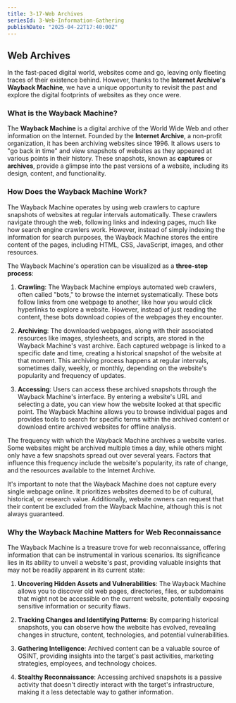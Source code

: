 ```yaml
---
title: 3-17-Web Archives
seriesId: 3-Web-Information-Gathering
publishDate: "2025-04-22T17:40:00Z"
---
```


## Web Archives

In the fast-paced digital world, websites come and go, leaving only fleeting traces of their existence behind. However, thanks to the **Internet Archive's Wayback Machine**, we have a unique opportunity to revisit the past and explore the digital footprints of websites as they once were.

### What is the Wayback Machine?

The **Wayback Machine** is a digital archive of the World Wide Web and other information on the Internet. Founded by the **Internet Archive**, a non-profit organization, it has been archiving websites since 1996. It allows users to "go back in time" and view snapshots of websites as they appeared at various points in their history. These snapshots, known as **captures** or **archives**, provide a glimpse into the past versions of a website, including its design, content, and functionality.

### How Does the Wayback Machine Work?

The Wayback Machine operates by using web crawlers to capture snapshots of websites at regular intervals automatically. These crawlers navigate through the web, following links and indexing pages, much like how search engine crawlers work. However, instead of simply indexing the information for search purposes, the Wayback Machine stores the entire content of the pages, including HTML, CSS, JavaScript, images, and other resources.

The Wayback Machine's operation can be visualized as a **three-step process**:

1. **Crawling**: The Wayback Machine employs automated web crawlers, often called "bots," to browse the internet systematically. These bots follow links from one webpage to another, like how you would click hyperlinks to explore a website. However, instead of just reading the content, these bots download copies of the webpages they encounter.
   
2. **Archiving**: The downloaded webpages, along with their associated resources like images, stylesheets, and scripts, are stored in the Wayback Machine's vast archive. Each captured webpage is linked to a specific date and time, creating a historical snapshot of the website at that moment. This archiving process happens at regular intervals, sometimes daily, weekly, or monthly, depending on the website's popularity and frequency of updates.

3. **Accessing**: Users can access these archived snapshots through the Wayback Machine's interface. By entering a website's URL and selecting a date, you can view how the website looked at that specific point. The Wayback Machine allows you to browse individual pages and provides tools to search for specific terms within the archived content or download entire archived websites for offline analysis.

The frequency with which the Wayback Machine archives a website varies. Some websites might be archived multiple times a day, while others might only have a few snapshots spread out over several years. Factors that influence this frequency include the website's popularity, its rate of change, and the resources available to the Internet Archive.

It's important to note that the Wayback Machine does not capture every single webpage online. It prioritizes websites deemed to be of cultural, historical, or research value. Additionally, website owners can request that their content be excluded from the Wayback Machine, although this is not always guaranteed.

### Why the Wayback Machine Matters for Web Reconnaissance

The Wayback Machine is a treasure trove for web reconnaissance, offering information that can be instrumental in various scenarios. Its significance lies in its ability to unveil a website's past, providing valuable insights that may not be readily apparent in its current state:

1. **Uncovering Hidden Assets and Vulnerabilities**: The Wayback Machine allows you to discover old web pages, directories, files, or subdomains that might not be accessible on the current website, potentially exposing sensitive information or security flaws.
   
2. **Tracking Changes and Identifying Patterns**: By comparing historical snapshots, you can observe how the website has evolved, revealing changes in structure, content, technologies, and potential vulnerabilities.

3. **Gathering Intelligence**: Archived content can be a valuable source of OSINT, providing insights into the target's past activities, marketing strategies, employees, and technology choices.

4. **Stealthy Reconnaissance**: Accessing archived snapshots is a passive activity that doesn't directly interact with the target's infrastructure, making it a less detectable way to gather information.
